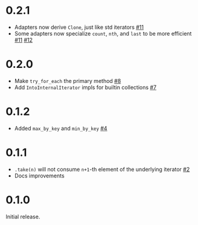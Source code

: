 # 0.2.1

- Adapters now derive `Clone`, just like std iterators [#11](https://github.com/jDomantas/internal-iterator/pull/11)
- Some adapters now specialize `count`, `nth`, and `last` to be more efficient [#11](https://github.com/jDomantas/internal-iterator/pull/11) [#12](https://github.com/jDomantas/internal-iterator/pull/12)

# 0.2.0

- Make `try_for_each` the primary method [#8](https://github.com/jDomantas/internal-iterator/pull/8)
- Add `IntoInternalIterator` impls for builtin collections [#7](https://github.com/jDomantas/internal-iterator/pull/7)

# 0.1.2

- Added `max_by_key` and `min_by_key` [#4](https://github.com/jDomantas/internal-iterator/pull/4)

# 0.1.1

- `.take(n)` will not consume `n+1`-th element of the underlying iterator [#2](https://github.com/jDomantas/internal-iterator/pull/2)
- Docs improvements

# 0.1.0

Initial release.
